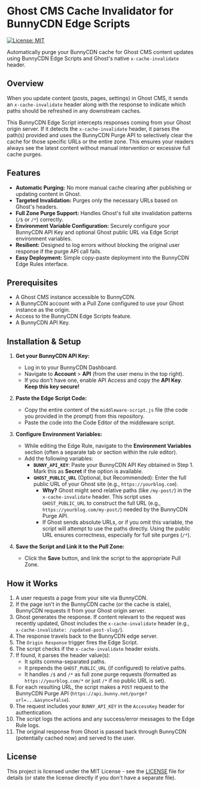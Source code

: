 # Ghost CMS Cache Invalidator for BunnyCDN Edge Scripts

[![License: MIT](https://img.shields.io/badge/License-MIT-yellow.svg)](https://opensource.org/licenses/MIT)

Automatically purge your BunnyCDN cache for Ghost CMS content updates using BunnyCDN Edge Scripts and Ghost's native `x-cache-invalidate` header.

## Overview

When you update content (posts, pages, settings) in Ghost CMS, it sends an `x-cache-invalidate` header along with the response to indicate which paths should be refreshed in any downstream caches.

This BunnyCDN Edge Script intercepts responses coming from your Ghost origin server. If it detects the `x-cache-invalidate` header, it parses the path(s) provided and uses the BunnyCDN Purge API to selectively clear the cache for those specific URLs or the entire zone. This ensures your readers always see the latest content without manual intervention or excessive full cache purges.

## Features

* **Automatic Purging:** No more manual cache clearing after publishing or updating content in Ghost.
* **Targeted Invalidation:** Purges only the necessary URLs based on Ghost's headers.
* **Full Zone Purge Support:** Handles Ghost's full site invalidation patterns (`/$` or `/*`) correctly.
* **Environment Variable Configuration:** Securely configure your BunnyCDN API Key and optional Ghost public URL via Edge Script environment variables.
* **Resilient:** Designed to log errors without blocking the original user response if the purge API call fails.
* **Easy Deployment:** Simple copy-paste deployment into the BunnyCDN Edge Rules interface.

## Prerequisites

* A Ghost CMS instance accessible to BunnyCDN.
* A BunnyCDN account with a Pull Zone configured to use your Ghost instance as the origin.
* Access to the BunnyCDN Edge Scripts feature.
* A BunnyCDN API Key.

## Installation & Setup

1.  **Get your BunnyCDN API Key:**
    * Log in to your BunnyCDN Dashboard.
    * Navigate to **Account** > **API** (from the user menu in the top right).
    * If you don't have one, enable API Access and copy the **API Key**. **Keep this key secure!**

2.  **Paste the Edge Script Code:**
    * Copy the entire content of the `middleware-script.js` file (the code you provided in the prompt) from this repository.
    * Paste the code into the Code Editor of the middleware script.

3.  **Configure Environment Variables:**
    * While editing the Edge Rule, navigate to the **Environment Variables** section (often a separate tab or section within the rule editor).
    * Add the following variables:
        * **`BUNNY_API_KEY`**: Paste your BunnyCDN API Key obtained in Step 1. Mark this as **Secret** if the option is available.
        * **`GHOST_PUBLIC_URL`** (Optional, but Recommended): Enter the full public URL of your Ghost site (e.g., `https://yourblog.com`).
            * **Why?** Ghost might send relative paths (like `/my-post/`) in the `x-cache-invalidate` header. This script uses `GHOST_PUBLIC_URL` to construct the full URL (e.g., `https://yourblog.com/my-post/`) needed by the BunnyCDN Purge API.
            * If Ghost sends absolute URLs, or if you omit this variable, the script will attempt to use the paths directly. Using the public URL ensures correctness, especially for full site purges (`/*`).

4.  **Save the Script and Link it to the Pull Zone:**
    * Click the **Save** button, and link the script to the appropriate Pull Zone.

## How it Works

1.  A user requests a page from your site via BunnyCDN.
2.  If the page isn't in the BunnyCDN cache (or the cache is stale), BunnyCDN requests it from your Ghost origin server.
3.  Ghost generates the response. If content relevant to the request was recently updated, Ghost includes the `x-cache-invalidate` header (e.g., `x-cache-invalidate: /updated-post-slug/`).
4.  The response travels back to the BunnyCDN edge server.
5.  The `Origin Response` trigger fires the Edge Script.
6.  The script checks if the `x-cache-invalidate` header exists.
7.  If found, it parses the header value(s):
    * It splits comma-separated paths.
    * It prepends the `GHOST_PUBLIC_URL` (if configured) to relative paths.
    * It handles `/$` and `/*` as full zone purge requests (formatted as `https://yourblog.com/*` or just `/*` if no public URL is set).
8.  For each resulting URL, the script makes a `POST` request to the BunnyCDN Purge API (`https://api.bunny.net/purge?url=...&async=false`).
9.  The request includes your `BUNNY_API_KEY` in the `AccessKey` header for authentication.
10. The script logs the actions and any success/error messages to the Edge Rule logs.
11. The original response from Ghost is passed back through BunnyCDN (potentially cached now) and served to the user.


## License

This project is licensed under the MIT License - see the [LICENSE](LICENSE) file for details (or state the license directly if you don't have a separate file).